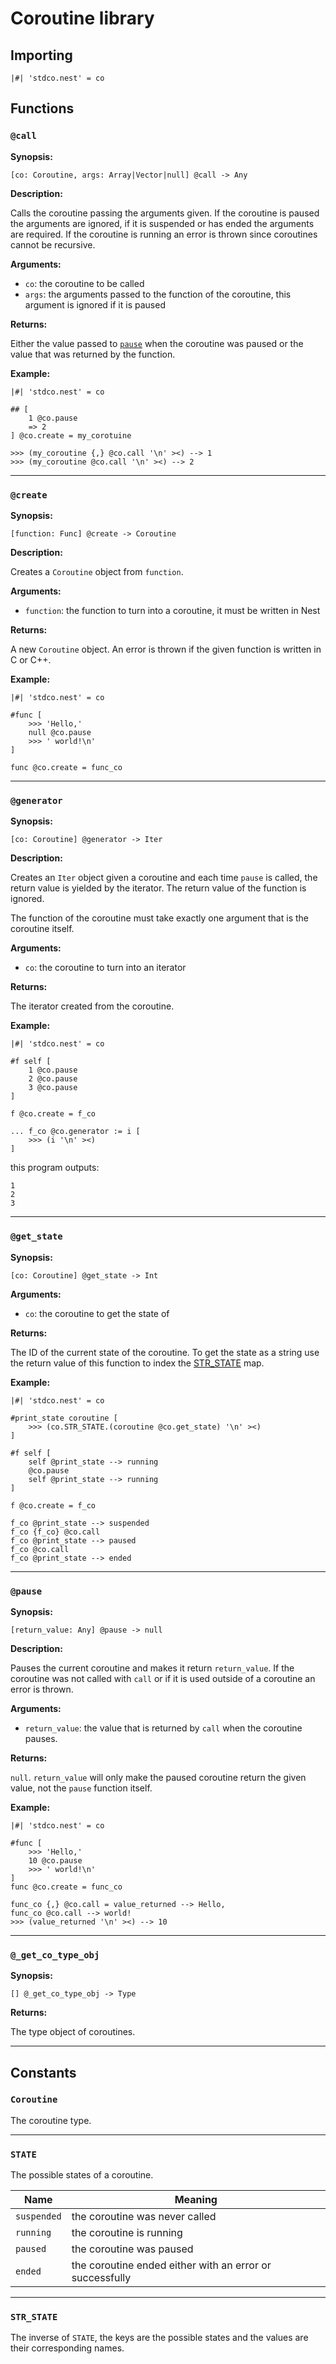 # Coroutine library

## Importing

```nest
|#| 'stdco.nest' = co
```

## Functions

### `@call`

**Synopsis:**

```nest
[co: Coroutine, args: Array|Vector|null] @call -> Any
```

**Description:**

Calls the coroutine passing the arguments given. If the coroutine is paused the
arguments are ignored, if it is suspended or has ended the arguments are
required. If the coroutine is running an error is thrown since coroutines
cannot be recursive.

**Arguments:**

- `co`: the coroutine to be called
- `args`: the arguments passed to the function of the coroutine, this argument
  is ignored if it is paused

**Returns:**

Either the value passed to [`pause`](coroutine_library.md#pause) when the
coroutine was paused or the value that was returned by the function.

**Example:**

```nest
|#| 'stdco.nest' = co

## [
    1 @co.pause
    => 2
] @co.create = my_corotuine

>>> (my_coroutine {,} @co.call '\n' ><) --> 1
>>> (my_coroutine @co.call '\n' ><) --> 2
```

---

### `@create`

**Synopsis:**

```nest
[function: Func] @create -> Coroutine
```

**Description:**

Creates a `Coroutine` object from `function`.

**Arguments:**

- `function`: the function to turn into a coroutine, it must be written in Nest

**Returns:**

A new `Coroutine` object. An error is thrown if the given function is written
in C or C++.

**Example:**

```nest
|#| 'stdco.nest' = co

#func [
    >>> 'Hello,'
    null @co.pause
    >>> ' world!\n'
]

func @co.create = func_co
```

---

### `@generator`

**Synopsis:**

```nest
[co: Coroutine] @generator -> Iter
```

**Description:**

Creates an `Iter` object given a coroutine and each time `pause` is called, the
return value is yielded by the iterator. The return value of the function is
ignored.

The function of the coroutine must take exactly one argument that is the
coroutine itself.

**Arguments:**

- `co`: the coroutine to turn into an iterator

**Returns:**

The iterator created from the coroutine.

**Example:**

```nest
|#| 'stdco.nest' = co

#f self [
    1 @co.pause
    2 @co.pause
    3 @co.pause
]

f @co.create = f_co

... f_co @co.generator := i [
    >>> (i '\n' ><)
]
```

this program outputs:

```nest
1
2
3
```

---

### `@get_state`

**Synopsis:**

```nest
[co: Coroutine] @get_state -> Int
```

**Arguments:**

- `co`: the coroutine to get the state of

**Returns:**

The ID of the current state of the coroutine. To get the state as a string use
the return value of this function to index the [STR_STATE](#str_state) map.

**Example:**

```nest
|#| 'stdco.nest' = co

#print_state coroutine [
    >>> (co.STR_STATE.(coroutine @co.get_state) '\n' ><)
]

#f self [
    self @print_state --> running
    @co.pause
    self @print_state --> running
]

f @co.create = f_co

f_co @print_state --> suspended
f_co {f_co} @co.call
f_co @print_state --> paused
f_co @co.call
f_co @print_state --> ended
```

---

### `@pause`

**Synopsis:**

```nest
[return_value: Any] @pause -> null
```

**Description:**

Pauses the current coroutine and makes it return `return_value`. If the
coroutine was not called with `call` or if it is used outside of a coroutine an
error is thrown.

**Arguments:**

- `return_value`: the value that is returned by `call` when the coroutine
  pauses.

**Returns:**

`null`. `return_value` will only make the paused coroutine return the given
value, not the `pause` function itself.

**Example:**

```nest
|#| 'stdco.nest' = co

#func [
    >>> 'Hello,'
    10 @co.pause
    >>> ' world!\n'
]
func @co.create = func_co

func_co {,} @co.call = value_returned --> Hello,
func_co @co.call --> world!
>>> (value_returned '\n' ><) --> 10
```

---

### `@_get_co_type_obj`

**Synopsis:**

```nest
[] @_get_co_type_obj -> Type
```

**Returns:**

The type object of coroutines.

---

## Constants

### `Coroutine`

The coroutine type.

---

### `STATE`

The possible states of a coroutine.

| Name        | Meaning                                                  |
| ----------- | -------------------------------------------------------- |
| `suspended` | the coroutine was never called                           |
| `running`   | the coroutine is running                                 |
| `paused`    | the coroutine was paused                                 |
| `ended`     | the coroutine ended either with an error or successfully |

---

### `STR_STATE`

The inverse of `STATE`, the keys are the possible states and the values are
their corresponding names.

